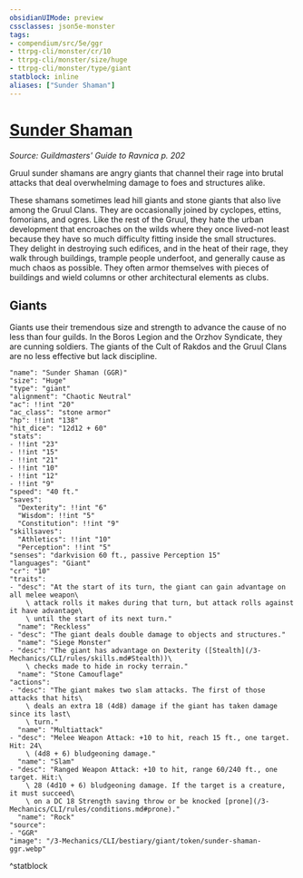 ```yaml
---
obsidianUIMode: preview
cssclasses: json5e-monster
tags:
- compendium/src/5e/ggr
- ttrpg-cli/monster/cr/10
- ttrpg-cli/monster/size/huge
- ttrpg-cli/monster/type/giant
statblock: inline
aliases: ["Sunder Shaman"]
---
```

# [Sunder Shaman](3-Mechanics\CLI\bestiary\giant/sunder-shaman-ggr.md)
*Source: Guildmasters' Guide to Ravnica p. 202*  

Gruul sunder shamans are angry giants that channel their rage into brutal attacks that deal overwhelming damage to foes and structures alike.

These shamans sometimes lead hill giants and stone giants that also live among the Gruul Clans. They are occasionally joined by cyclopes, ettins, fomorians, and ogres. Like the rest of the Gruul, they hate the urban development that encroaches on the wilds where they once lived-not least because they have so much difficulty fitting inside the small structures. They delight in destroying such edifices, and in the heat of their rage, they walk through buildings, trample people underfoot, and generally cause as much chaos as possible. They often armor themselves with pieces of buildings and wield columns or other architectural elements as clubs.

## Giants

Giants use their tremendous size and strength to advance the cause of no less than four guilds. In the Boros Legion and the Orzhov Syndicate, they are cunning soldiers. The giants of the Cult of Rakdos and the Gruul Clans are no less effective but lack discipline.

```statblock
"name": "Sunder Shaman (GGR)"
"size": "Huge"
"type": "giant"
"alignment": "Chaotic Neutral"
"ac": !!int "20"
"ac_class": "stone armor"
"hp": !!int "138"
"hit_dice": "12d12 + 60"
"stats":
- !!int "23"
- !!int "15"
- !!int "21"
- !!int "10"
- !!int "12"
- !!int "9"
"speed": "40 ft."
"saves":
  "Dexterity": !!int "6"
  "Wisdom": !!int "5"
  "Constitution": !!int "9"
"skillsaves":
  "Athletics": !!int "10"
  "Perception": !!int "5"
"senses": "darkvision 60 ft., passive Perception 15"
"languages": "Giant"
"cr": "10"
"traits":
- "desc": "At the start of its turn, the giant can gain advantage on all melee weapon\
    \ attack rolls it makes during that turn, but attack rolls against it have advantage\
    \ until the start of its next turn."
  "name": "Reckless"
- "desc": "The giant deals double damage to objects and structures."
  "name": "Siege Monster"
- "desc": "The giant has advantage on Dexterity ([Stealth](/3-Mechanics/CLI/rules/skills.md#Stealth))\
    \ checks made to hide in rocky terrain."
  "name": "Stone Camouflage"
"actions":
- "desc": "The giant makes two slam attacks. The first of those attacks that hits\
    \ deals an extra 18 (4d8) damage if the giant has taken damage since its last\
    \ turn."
  "name": "Multiattack"
- "desc": "Melee Weapon Attack: +10 to hit, reach 15 ft., one target. Hit: 24\
    \ (4d8 + 6) bludgeoning damage."
  "name": "Slam"
- "desc": "Ranged Weapon Attack: +10 to hit, range 60/240 ft., one target. Hit:\
    \ 28 (4d10 + 6) bludgeoning damage. If the target is a creature, it must succeed\
    \ on a DC 18 Strength saving throw or be knocked [prone](/3-Mechanics/CLI/rules/conditions.md#prone)."
  "name": "Rock"
"source":
- "GGR"
"image": "/3-Mechanics/CLI/bestiary/giant/token/sunder-shaman-ggr.webp"
```
^statblock